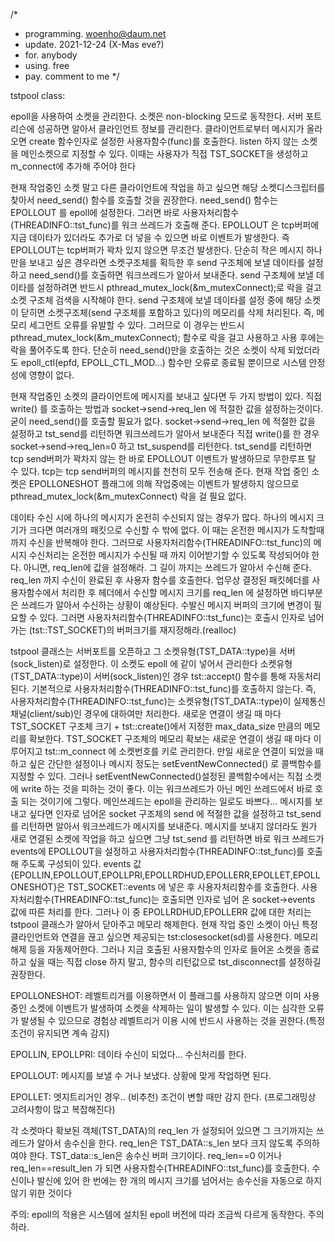 /*
* programming. woenho@daum.net
* update. 2021-12-24 (X-Mas eve?)
* for. anybody
* using. free
* pay. comment to me
*/

tstpool class:

epoll을 사용하여 소켓을 관리한다.
소켓은 non-blocking 모드로 동작한다.
서버 포트 리슨에 성공하면 알아서 클라인언트 정보를 관리한다.
클라이언트로부터 메시지가 올라오면 create 함수인자로 설정한 사용자함수(func)를 호출한다.
listen 하지 않는 소켓을 메인소켓으로 지정할 수 있다. 
이때는 사용자가 직접 TST_SOCKET을 생성하고 m_connect에 추가해 주어야 한다

현재 작업중인 소켓 말고 다른 클라이언트에 작업을 하고 싶으면 해당 소켓디스크립터를 찾아서 need_send() 함수를 호출할 것을 권장한다.
need_send() 함수는 EPOLLOUT 를 epoll에 설정한다. 그러면 바로 사용자처리함수(THREADINFO::tst_func)를 워크 쓰레드가 호출해 준다.
EPOLLOUT 은 tcp버퍼에 지금 데이타가 있더라도 추가로 더 넣을 수 있으면 바로 이벤트가 발생한다.
즉 EPOLLOUT는 tcp버퍼가 꽉차 있지 않으면 무조건 발생한다.
단순히 작은 메시지 하나만을 보내고 싶은 경우라면 소켓구조체를 획득한 후 send 구조체에 보낼 데이타를 설정하고 need_send()를 호출하면 워크쓰레드가 알아서 보내준다.
send 구조체에 보낼 데이타를 설정하려면 반드시 pthread_mutex_lock(&m_mutexConnect);로 락을 걸고 소켓 구조체 검색을 시작해야 한다.
send 구조체에 보낼 데이타를 설정 중에 해당 소켓이 닫히면 소켓구조체(send 구조체를 포함하고 있다)의 메모리를 삭제 처리된다.
즉, 메모리 세그먼트 오류를 유발할 수 있다.
그러므로 이 경우는 반드시 pthread_mutex_lock(&m_mutexConnect); 함수로 락을 걸고 사용하고 사용 후에는 락을 풀어주도록 한다.
단순히 need_send()만을 호출하는 것은 소켓이 삭제 되었더라도 epoll_ctl(epfd, EPOLL_CTL_MOD...) 함수만 오류로 종료될 뿐이므로 시스템 안정성에 영향이 없다.

현재 작업중인 소켓의 클라이언트에 메시지를 보내고 싶다면 두 가지 방법이 있다.
직접 write() 를 호출하는 방법과 socket->send->req_len 에 적절한 값을 설정하는것이다. 굳이 need_send()를 호출할 필요가 없다.
socket->send->req_len 에 적절한 값을 설정하고 tst_send를 리턴하면 워크쓰레드가 알아서 보내준다
직접 write()를 한 경우 socket->send->req_len=0 하고 tst_suspend를 리턴한다.
tst_send를 리턴하면 tcp send버퍼가 꽉차지 않는 한 바로 EPOLLOUT 이벤트가 발생하므로 무한루프 탈 수 있다.
tcp는 tcp send버퍼의 메시지를 천천히 모두 전송해 준다.
현재 작업 중인 소켓은 EPOLLONESHOT 플래그에 의해 작업중에는 이벤트가 발생하지 않으므로 pthread_mutex_lock(&m_mutexConnect) 락을 걸 필요 없다.

데이타 수신 시에 하나의 메시지가 온전히 수신되지 않는 경우가 많다.
하나의 메시지 크기가 크다면 여러개의 패킷으로 수신할 수 밖에 없다.
이 때는 온전한 메시지가 도착할때 까지 수신을 반복해야 한다.
그러므로 사용자처리함수(THREADINFO::tst_func)의 메시지 수신처리는 온전한 메시지가 수신될 때 까지 이어받기할 수 있도록 작성되어야 한다.
아니면, req_len에 값을 설정해라.
그 길이 까지는 쓰레드가 알아서 수신해 준다.
req_len 까지 수신이 완료된 후 사용자 함수를 호출한다.
업무상 결정된 패킷헤더를 사용자함수에서 처리한 후 헤더에서 수신할 메시지 크기를 req_len 에 설정하면 바디부분은 쓰레드가 알아서 수신하는 상황이 예상된다.
수발신 메시지 버퍼의 크기에 변경이 필요할 수 있다.
그러면 사용자처리함수(THREADINFO::tst_func)는 호출시 인자로 넘어가는 (tst::TST_SOCKET)의 버퍼크기를 재지정해라.(realloc)

tstpool 클래스는 서버포트를 오픈하고 그 소켓유형(TST_DATA::type)을 서버(sock_listen)로 설정한다.
이 소켓도 epoll 에 같이 넣어서 관리한다
소켓유형(TST_DATA::type)이 서버(sock_listen)인 경우 tst::accept() 함수를 통해 자동처리된다.
기본적으로 사용자처리함수(THREADINFO::tst_func)를 호출하지 않는다.
즉, 사용자처리함수(THREADINFO::tst_func)는 소켓유형(TST_DATA::type)이 실제통신채널(client/sub)인 경우에 대하여만 처리한다.
새로운 연결이 생길 때 마다 TST_SOCKET 구조체 크기 + tst::create()에서 지정한 max_data_size 만큼의 메모리를 확보한다.
TST_SOCKET 구조체의 메모리 확보는 새로운 연결이 생길 때 마다 이루어지고 tst::m_connect 에 소켓번호를 키로 관리한다. 
만일 새로운 연결이 되었을 때 하고 싶은 간단한 설정이나 메시지 정도는 setEventNewConnected() 로 콜백함수를 지정할 수 있다.
그러나 setEventNewConnected()설정된 콜백함수에서는 직접 소켓에 write 하는 것을 피하는 것이 좋다.
이는 워크쓰레드가 아닌 메인 쓰레드에서 바로 호출 되는 것이기에 그렇다.
메인쓰레드는 epoll을 관리하는 일로도 바쁘다...
메시지를 보내고 싶다면 인자로 넘어온 socket 구조체의 send 에 적절한 값을 설정하고 tst_send 를 리턴하면 알아서 워크쓰레드가 메시지를 보내준다.
메시지를 보내지 않더라도 뭔가 새로 연결된 소켓에 작업을 하고 싶으면 그냥 tst_send 를 리턴하면 
바로 워크 쓰레드가 events에 EPOLLOUT을 설정하고 사용자처리함수(THREADINFO::tst_func)를 호출해 주도록 구성되이 있다.
events 값{EPOLLIN,EPOLLOUT,EPOLLPRI,EPOLLRDHUD,EPOLLERR,EPOLLET,EPOLLONESHOT}은 TST_SOCKET::events 에 넣은 후 사용자처리함수를 호출한다.
사용자처리함수(THREADINFO::tst_func)는 호출되면 인자로 넘어 온 socket->events 값에 따른 처리를 한다.
그러나 이 중 EPOLLRDHUD,EPOLLERR 값에 대한 처리는 tstpool 클래스가 알아서 닫아주고 메모리 해제한다.
현재 작업 중인 소켓이 아닌 특정 클라인언트와 연결을 끊고 싶으면 제공되는 tst:closesocket(sd)를 사용한다.
메모리 해제 등을  자동제어한다.
그러나 지금 호출된 사용자함수의 인자로 들어온 소켓을 종료하고 싶을 때는 직접 close 하지 말고, 함수의 리턴값으로 tst_disconnect를 설정하길 권장한다.

EPOLLONESHOT: 레벨트리거를 이용하면서 이 플래그를 사용하지 않으면 이미 사용중인 소켓에 이벤트가 발생하여 소켓을 삭제하는 일이 발생할 수 있다.
이는 심각한 오류가 발생될 수 있으므로 경험상 레벨트리거 이용 시에 반드시 사용하는 것을 권한다.(특정 조건이 유지되면 계속 감지)

EPOLLIN, EPOLLPRI: 데이타 수신이 되었다... 수신처리를 한다.

EPOLLOUT: 메시지를 보낼 수 거나 보냈다. 상황에 맞게 작업하면 된다.

EPOLLET: 엣지트리거인 경우.. (비추천) 조건이 변할 때만 감지 한다. (프로그래밍상 고려사항이 많고 복잡해진다)

각 소켓마다 확보된 객체(TST_DATA)의 req_len 가 설정되어 있으면 그 크기까지는 쓰레드가 알아서 송수신을 한다.
req_len은 TST_DATA::s_len 보다 크지 않도록 주의하여야 한다. TST_data::s_len은 송수신 버퍼 크기이다.
req_len==0 이거나 req_len==result_len 가 되면 사용자함수(THREADINFO::tst_func)를 호출한다.
수신이나 발신에 있어 한 번에는 한 개의 메시지 크기를 넘어서는 송수신을 자동으로 하지 않기 위한 것이다

주의:
epoll의 적용은 시스템에 설치된 epoll 버전에 따라 조금씩 다르게 동작한다. 주의하라.





